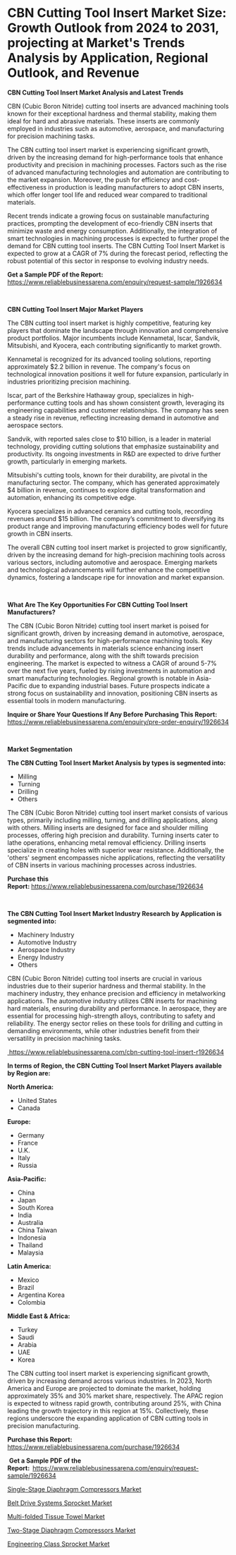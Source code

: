 <p><h1>CBN Cutting Tool Insert Market Size: Growth Outlook from 2024 to 2031, projecting at Market's Trends Analysis by Application, Regional Outlook, and Revenue</h1></p><p><strong>CBN Cutting Tool Insert Market Analysis and Latest Trends</strong></p>
<p><p>CBN (Cubic Boron Nitride) cutting tool inserts are advanced machining tools known for their exceptional hardness and thermal stability, making them ideal for hard and abrasive materials. These inserts are commonly employed in industries such as automotive, aerospace, and manufacturing for precision machining tasks.</p><p>The CBN cutting tool insert market is experiencing significant growth, driven by the increasing demand for high-performance tools that enhance productivity and precision in machining processes. Factors such as the rise of advanced manufacturing technologies and automation are contributing to the market expansion. Moreover, the push for efficiency and cost-effectiveness in production is leading manufacturers to adopt CBN inserts, which offer longer tool life and reduced wear compared to traditional materials.</p><p>Recent trends indicate a growing focus on sustainable manufacturing practices, prompting the development of eco-friendly CBN inserts that minimize waste and energy consumption. Additionally, the integration of smart technologies in machining processes is expected to further propel the demand for CBN cutting tool inserts. The CBN Cutting Tool Insert Market is expected to grow at a CAGR of 7% during the forecast period, reflecting the robust potential of this sector in response to evolving industry needs.</p></p>
<p><strong>Get a Sample PDF of the Report:&nbsp;</strong> <a href="https://www.reliablebusinessarena.com/enquiry/request-sample/1926634?utm_campaign=1730&utm_medium=2&utm_source=Github&utm_content=ia&utm_term=25102024&utm_id=cbn-cutting-tool-insert">https://www.reliablebusinessarena.com/enquiry/request-sample/1926634</a></p>
<p>&nbsp;</p>
<p><strong>CBN Cutting Tool Insert Major Market Players</strong></p>
<p><p>The CBN cutting tool insert market is highly competitive, featuring key players that dominate the landscape through innovation and comprehensive product portfolios. Major incumbents include Kennametal, Iscar, Sandvik, Mitsubishi, and Kyocera, each contributing significantly to market growth.</p><p>Kennametal is recognized for its advanced tooling solutions, reporting approximately $2.2 billion in revenue. The company's focus on technological innovation positions it well for future expansion, particularly in industries prioritizing precision machining.</p><p>Iscar, part of the Berkshire Hathaway group, specializes in high-performance cutting tools and has shown consistent growth, leveraging its engineering capabilities and customer relationships. The company has seen a steady rise in revenue, reflecting increasing demand in automotive and aerospace sectors.</p><p>Sandvik, with reported sales close to $10 billion, is a leader in material technology, providing cutting solutions that emphasize sustainability and productivity. Its ongoing investments in R&D are expected to drive further growth, particularly in emerging markets.</p><p>Mitsubishi's cutting tools, known for their durability, are pivotal in the manufacturing sector. The company, which has generated approximately $4 billion in revenue, continues to explore digital transformation and automation, enhancing its competitive edge.</p><p>Kyocera specializes in advanced ceramics and cutting tools, recording revenues around $15 billion. The company’s commitment to diversifying its product range and improving manufacturing efficiency bodes well for future growth in CBN inserts.</p><p>The overall CBN cutting tool insert market is projected to grow significantly, driven by the increasing demand for high-precision machining tools across various sectors, including automotive and aerospace. Emerging markets and technological advancements will further enhance the competitive dynamics, fostering a landscape ripe for innovation and market expansion.</p></p>
<p>&nbsp;</p>
<p><strong>What Are The Key Opportunities For CBN Cutting Tool Insert Manufacturers?</strong></p>
<p><p>The CBN (Cubic Boron Nitride) cutting tool insert market is poised for significant growth, driven by increasing demand in automotive, aerospace, and manufacturing sectors for high-performance machining tools. Key trends include advancements in materials science enhancing insert durability and performance, along with the shift towards precision engineering. The market is expected to witness a CAGR of around 5-7% over the next five years, fueled by rising investments in automation and smart manufacturing technologies. Regional growth is notable in Asia-Pacific due to expanding industrial bases. Future prospects indicate a strong focus on sustainability and innovation, positioning CBN inserts as essential tools in modern manufacturing.</p></p>
<p><strong>Inquire or Share Your Questions If Any Before Purchasing This Report:</strong> <a href="https://www.reliablebusinessarena.com/enquiry/pre-order-enquiry/1926634?utm_campaign=1730&utm_medium=2&utm_source=Github&utm_content=ia&utm_term=25102024&utm_id=cbn-cutting-tool-insert">https://www.reliablebusinessarena.com/enquiry/pre-order-enquiry/1926634</a></p>
<p>&nbsp;</p>
<p><strong>Market Segmentation</strong></p>
<p><strong>The CBN Cutting Tool Insert Market Analysis by types is segmented into:</strong></p>
<p><ul><li>Milling</li><li>Turning</li><li>Drilling</li><li>Others</li></ul></p>
<p><p>The CBN (Cubic Boron Nitride) cutting tool insert market consists of various types, primarily including milling, turning, and drilling applications, along with others. Milling inserts are designed for face and shoulder milling processes, offering high precision and durability. Turning inserts cater to lathe operations, enhancing metal removal efficiency. Drilling inserts specialize in creating holes with superior wear resistance. Additionally, the 'others' segment encompasses niche applications, reflecting the versatility of CBN inserts in various machining processes across industries.</p></p>
<p><strong>Purchase this Report:&nbsp;</strong><a href="https://www.reliablebusinessarena.com/purchase/1926634?utm_campaign=1730&utm_medium=2&utm_source=Github&utm_content=ia&utm_term=25102024&utm_id=cbn-cutting-tool-insert">https://www.reliablebusinessarena.com/purchase/1926634</a></p>
<p>&nbsp;</p>
<p><strong>The CBN Cutting Tool Insert Market Industry Research by Application is segmented into:</strong></p>
<p><ul><li>Machinery Industry</li><li>Automotive Industry</li><li>Aerospace Industry</li><li>Energy Industry</li><li>Others</li></ul></p>
<p><p>CBN (Cubic Boron Nitride) cutting tool inserts are crucial in various industries due to their superior hardness and thermal stability. In the machinery industry, they enhance precision and efficiency in metalworking applications. The automotive industry utilizes CBN inserts for machining hard materials, ensuring durability and performance. In aerospace, they are essential for processing high-strength alloys, contributing to safety and reliability. The energy sector relies on these tools for drilling and cutting in demanding environments, while other industries benefit from their versatility in precision machining tasks.</p></p>
<p><a href="https://www.reliablebusinessarena.com/cbn-cutting-tool-insert-r1926634?utm_campaign=1730&utm_medium=2&utm_source=Github&utm_content=ia&utm_term=25102024&utm_id=cbn-cutting-tool-insert">&nbsp;https://www.reliablebusinessarena.com/cbn-cutting-tool-insert-r1926634</a></p>
<p><strong>In terms of Region, the CBN Cutting Tool Insert Market Players available by Region are:</strong></p>
<p>
    <p> <strong> North America: </strong>
        <ul>
            <li>United States</li>
            <li>Canada</li>
        </ul>
        </p> 
    <p> <strong> Europe: </strong>
        <ul>
            <li>Germany</li>
            <li>France</li>
            <li>U.K.</li>
            <li>Italy</li>
            <li>Russia</li>
        </ul>
        </p> 
    <p> <strong> Asia-Pacific: </strong>
        <ul>
            <li>China</li>
            <li>Japan</li>
            <li>South Korea</li>
            <li>India</li>
            <li>Australia</li>
            <li>China Taiwan</li>
            <li>Indonesia</li>
            <li>Thailand</li>
            <li>Malaysia</li>
        </ul>
        </p> 
    <p> <strong> Latin America: </strong>
        <ul>
            <li>Mexico</li>
            <li>Brazil</li>
            <li>Argentina Korea</li>
            <li>Colombia</li>
        </ul>
        </p> 
    <p> <strong> Middle East & Africa: </strong>
        <ul>
            <li>Turkey</li>
            <li>Saudi</li>
            <li>Arabia</li>
            <li>UAE</li>
            <li>Korea</li>
        </ul>
    </p>
    </p>
<p><p>The CBN cutting tool insert market is experiencing significant growth, driven by increasing demand across various industries. In 2023, North America and Europe are projected to dominate the market, holding approximately 35% and 30% market share, respectively. The APAC region is expected to witness rapid growth, contributing around 25%, with China leading the growth trajectory in this region at 15%. Collectively, these regions underscore the expanding application of CBN cutting tools in precision manufacturing.</p></p>
<p><strong>Purchase this Report: </strong><a href="https://www.reliablebusinessarena.com/purchase/1926634?utm_campaign=1730&utm_medium=2&utm_source=Github&utm_content=ia&utm_term=25102024&utm_id=cbn-cutting-tool-insert">https://www.reliablebusinessarena.com/purchase/1926634</a></p>
<p>&nbsp;<strong>Get a Sample PDF of the Report:&nbsp;&nbsp;</strong><a href="https://www.reliablebusinessarena.com/enquiry/request-sample/1926634?utm_campaign=1730&utm_medium=2&utm_source=Github&utm_content=ia&utm_term=25102024&utm_id=cbn-cutting-tool-insert">https://www.reliablebusinessarena.com/enquiry/request-sample/1926634</a></p>
<p><strong></strong></p>
<p><p><a href="https://www.linkedin.com/pulse/single-stage-diaphragm-compressors-market-consolidation-impact-skfcf?utm_campaign=1730&utm_medium=2&utm_source=Github&utm_content=ia&utm_term=25102024&utm_id=cbn-cutting-tool-insert">Single-Stage Diaphragm Compressors Market</a></p><p><a href="https://www.linkedin.com/pulse/belt-drive-systems-sprocket-industry-resonance-5-amplification-jifzf?utm_campaign=1730&utm_medium=2&utm_source=Github&utm_content=ia&utm_term=25102024&utm_id=cbn-cutting-tool-insert">Belt Drive Systems Sprocket Market</a></p><p><a href="https://www.linkedin.com/pulse/multi-folded-tissue-towel-market-global-regional-analysis-qgufe?utm_campaign=1730&utm_medium=2&utm_source=Github&utm_content=ia&utm_term=25102024&utm_id=cbn-cutting-tool-insert">Multi-folded Tissue Towel Market</a></p><p><a href="https://www.linkedin.com/pulse/two-stage-diaphragm-compressors-market2024-2031-industry-hkqof?utm_campaign=1730&utm_medium=2&utm_source=Github&utm_content=ia&utm_term=25102024&utm_id=cbn-cutting-tool-insert">Two-Stage Diaphragm Compressors Market</a></p><p><a href="https://www.linkedin.com/pulse/top-trends-transforming-engineering-class-sprocket-market-2024-s0wrf?utm_campaign=1730&utm_medium=2&utm_source=Github&utm_content=ia&utm_term=25102024&utm_id=cbn-cutting-tool-insert">Engineering Class Sprocket Market</a></p></p>